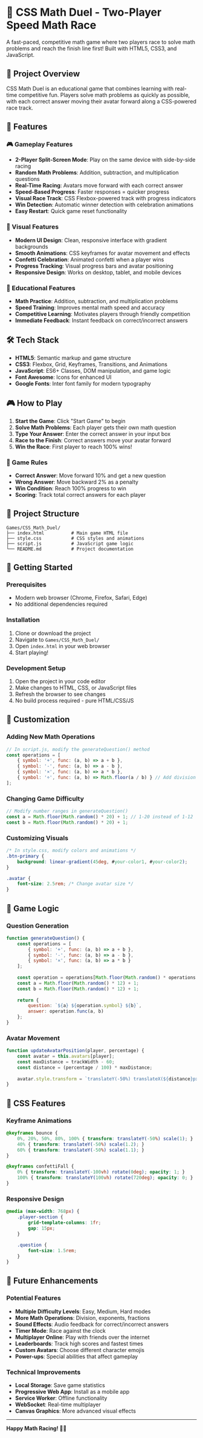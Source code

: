 # 🧮 CSS Math Duel - Two-Player Speed Math Race

A fast-paced, competitive math game where two players race to solve math problems and reach the finish line first! Built with HTML5, CSS3, and JavaScript.

## 🎯 Project Overview

CSS Math Duel is an educational game that combines learning with real-time competitive fun. Players solve math problems as quickly as possible, with each correct answer moving their avatar forward along a CSS-powered race track.

## 🚀 Features

### 🎮 Gameplay Features
- **2-Player Split-Screen Mode**: Play on the same device with side-by-side racing
- **Random Math Problems**: Addition, subtraction, and multiplication questions
- **Real-Time Racing**: Avatars move forward with each correct answer
- **Speed-Based Progress**: Faster responses = quicker progress
- **Visual Race Track**: CSS Flexbox-powered track with progress indicators
- **Win Detection**: Automatic winner detection with celebration animations
- **Easy Restart**: Quick game reset functionality

### 🎨 Visual Features
- **Modern UI Design**: Clean, responsive interface with gradient backgrounds
- **Smooth Animations**: CSS keyframes for avatar movement and effects
- **Confetti Celebration**: Animated confetti when a player wins
- **Progress Tracking**: Visual progress bars and avatar positioning
- **Responsive Design**: Works on desktop, tablet, and mobile devices

### 🎯 Educational Features
- **Math Practice**: Addition, subtraction, and multiplication problems
- **Speed Training**: Improves mental math speed and accuracy
- **Competitive Learning**: Motivates players through friendly competition
- **Immediate Feedback**: Instant feedback on correct/incorrect answers

## 🛠️ Tech Stack

- **HTML5**: Semantic markup and game structure
- **CSS3**: Flexbox, Grid, Keyframes, Transitions, and Animations
- **JavaScript**: ES6+ Classes, DOM manipulation, and game logic
- **Font Awesome**: Icons for enhanced UI
- **Google Fonts**: Inter font family for modern typography

## 🎮 How to Play

1. **Start the Game**: Click "Start Game" to begin
2. **Solve Math Problems**: Each player gets their own math question
3. **Type Your Answer**: Enter the correct answer in your input box
4. **Race to the Finish**: Correct answers move your avatar forward
5. **Win the Race**: First player to reach 100% wins!

### 🎯 Game Rules
- **Correct Answer**: Move forward 10% and get a new question
- **Wrong Answer**: Move backward 2% as a penalty
- **Win Condition**: Reach 100% progress to win
- **Scoring**: Track total correct answers for each player

## 📁 Project Structure

```
Games/CSS_Math_Duel/
├── index.html          # Main game HTML file
├── style.css           # CSS styles and animations
├── script.js           # JavaScript game logic
└── README.md           # Project documentation
```

## 🚀 Getting Started

### Prerequisites
- Modern web browser (Chrome, Firefox, Safari, Edge)
- No additional dependencies required

### Installation
1. Clone or download the project
2. Navigate to `Games/CSS_Math_Duel/`
3. Open `index.html` in your web browser
4. Start playing!

### Development Setup
1. Open the project in your code editor
2. Make changes to HTML, CSS, or JavaScript files
3. Refresh the browser to see changes
4. No build process required - pure HTML/CSS/JS

## 🎨 Customization

### Adding New Math Operations
```javascript
// In script.js, modify the generateQuestion() method
const operations = [
    { symbol: '+', func: (a, b) => a + b },
    { symbol: '-', func: (a, b) => a - b },
    { symbol: '×', func: (a, b) => a * b },
    { symbol: '÷', func: (a, b) => Math.floor(a / b) } // Add division
];
```

### Changing Game Difficulty
```javascript
// Modify number ranges in generateQuestion()
const a = Math.floor(Math.random() * 20) + 1; // 1-20 instead of 1-12
const b = Math.floor(Math.random() * 20) + 1;
```

### Customizing Visuals
```css
/* In style.css, modify colors and animations */
.btn-primary {
    background: linear-gradient(45deg, #your-color1, #your-color2);
}

.avatar {
    font-size: 2.5rem; /* Change avatar size */
}
```

## 🎯 Game Logic

### Question Generation
```javascript
function generateQuestion() {
    const operations = [
        { symbol: '+', func: (a, b) => a + b },
        { symbol: '-', func: (a, b) => a - b },
        { symbol: '×', func: (a, b) => a * b }
    ];
    
    const operation = operations[Math.floor(Math.random() * operations.length)];
    const a = Math.floor(Math.random() * 12) + 1;
    const b = Math.floor(Math.random() * 12) + 1;
    
    return {
        question: `${a} ${operation.symbol} ${b}`,
        answer: operation.func(a, b)
    };
}
```

### Avatar Movement
```javascript
function updateAvatarPosition(player, percentage) {
    const avatar = this.avatars[player];
    const maxDistance = trackWidth - 60;
    const distance = (percentage / 100) * maxDistance;
    
    avatar.style.transform = `translateY(-50%) translateX(${distance}px)`;
}
```

## 🎨 CSS Features

### Keyframe Animations
```css
@keyframes bounce {
    0%, 20%, 50%, 80%, 100% { transform: translateY(-50%) scale(1); }
    40% { transform: translateY(-50%) scale(1.2); }
    60% { transform: translateY(-50%) scale(1.1); }
}

@keyframes confettiFall {
    0% { transform: translateY(-100vh) rotate(0deg); opacity: 1; }
    100% { transform: translateY(100vh) rotate(720deg); opacity: 0; }
}
```

### Responsive Design
```css
@media (max-width: 768px) {
    .player-section {
        grid-template-columns: 1fr;
        gap: 15px;
    }
    
    .question {
        font-size: 1.5rem;
    }
}
```

## 🚀 Future Enhancements

### Potential Features
- **Multiple Difficulty Levels**: Easy, Medium, Hard modes
- **More Math Operations**: Division, exponents, fractions
- **Sound Effects**: Audio feedback for correct/incorrect answers
- **Timer Mode**: Race against the clock
- **Multiplayer Online**: Play with friends over the internet
- **Leaderboards**: Track high scores and fastest times
- **Custom Avatars**: Choose different character emojis
- **Power-ups**: Special abilities that affect gameplay

### Technical Improvements
- **Local Storage**: Save game statistics
- **Progressive Web App**: Install as a mobile app
- **Service Worker**: Offline functionality
- **WebSocket**: Real-time multiplayer
- **Canvas Graphics**: More advanced visual effects

---

**Happy Math Racing! 🏁🧮** 